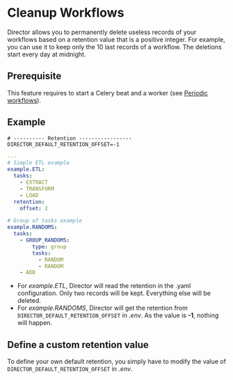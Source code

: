 # Cleanup Workflows

Director allows you to permanently delete useless records of your workflows based on a retention value that is a positive integer.
For example, you can use it to keep only the 10 last records of a workflow. 
The deletions start every day at midnight.

## Prerequisite

This feature requires to start a Celery beat and a worker (see [Periodic workflows](./build-workflows.md#periodic-workflows)).

## Example

```.env
# ---------- Retention -----------------
DIRECTOR_DEFAULT_RETENTION_OFFSET=-1
```

```yaml
---
# Simple ETL example
example.ETL:
  tasks:
    - EXTRACT
    - TRANSFORM
    - LOAD
  retention: 
    offset: 2

# Group of tasks example
example.RANDOMS:
  tasks:
    - GROUP_RANDOMS:
        type: group
        tasks:
          - RANDOM
          - RANDOM
    - ADD
```
- For *example.ETL*, Director will read the retention in the .yaml configuration. Only two records will be kept. Everything else will be deleted.
- For *example.RANDOMS*, Director will get the retention from `DIRECTOR_DEFAULT_RETENTION_OFFSET` in *.env*. As the value is **-1**, nothing will happen.

## Define a custom retention value
To define your own default retention, you simply have to modify the value of `DIRECTOR_DEFAULT_RETENTION_OFFSET` in *.env*.
